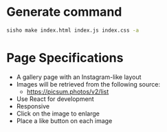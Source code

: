 # Generate command

```bash
sisho make index.html index.js index.css -a
```

# Page Specifications

- A gallery page with an Instagram-like layout
- Images will be retrieved from the following source:
    - https://picsum.photos/v2/list
- Use React for development
- Responsive
- Click on the image to enlarge
- Place a like button on each image